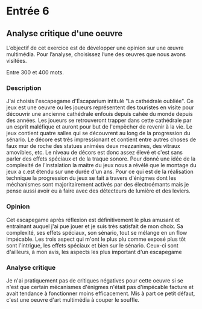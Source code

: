 # Entrée 6
## Analyse critique d'une oeuvre

L’objectif de cet exercice est de développer une opinion sur une œuvre multimédia. Pour l’analyse, choisissez l’une des œuvres que nous avons visitées. 

Entre 300 et 400 mots. 

### Description 
J'ai choisis l'escapegame d'Escaparium intitulé "La cathédrale oubliée". Ce jeux est une oeuvre ou les joueurs représentent des touristes en visite pour découvrir une ancienne cathédrale enfouis depuis cahée du monde depuis des années. Les joueurs se retrouveront trapper dans cette cathédrale par un esprit maléfique et auront pour but de l'empècher de revenir à la vie. Le jeux contient quatre salles qui se découvrent au long de la progression du sénario. Le décore est très impressionant et contient entre autres choses de faux mur de roche des statues animées deux mezzanines, des vitraux amovibles, etc. Le niveau de décors est donc assez élevé et c'est sans parler des effets spéciaux et de la traque sonore. Pour donné une idée de la complexité de l'instalation la maitre du jeux nous a révélé que le montage du jeux a c.est étendu sur une durée d'un ans. Pour ce qui est de la réalisation technique la progression du jeux se fait à travers d'énigmes dont les méchanismes sont majoritairement activés par des électroémants mais je pense aussi avoir eu à faire avec des détecteurs de lumière et des leviers.

### Opinion
Cet escapegame après réflexion est définitivement le plus amusant et entrainant auquel j'ai pue jouer et je suis très satisfait de mon choix. Sa complexité, ses effets spéciaux, son sénario, tout se mélange en un flow impécable. Les trois aspect qui m'ont le plus plu comme exposé plus tôt sont l'intrigue, les effets spéciaux et bien sur le sénario. Ceux-ci sont d'ailleurs, à mon avis, les aspects les plus important d'un escapegame 

### Analyse critique
Je n'ai pratiquement pas de critiques négatives pour cette oeuvre si se n'est que certain mécanismes d'énigmes n'était pas d'impécable facture et avait tendance à fonctionner moins efficacement. Mis à part ce petit défaut, c'est une oeuvre d'art multimédia à couper le souffle.
